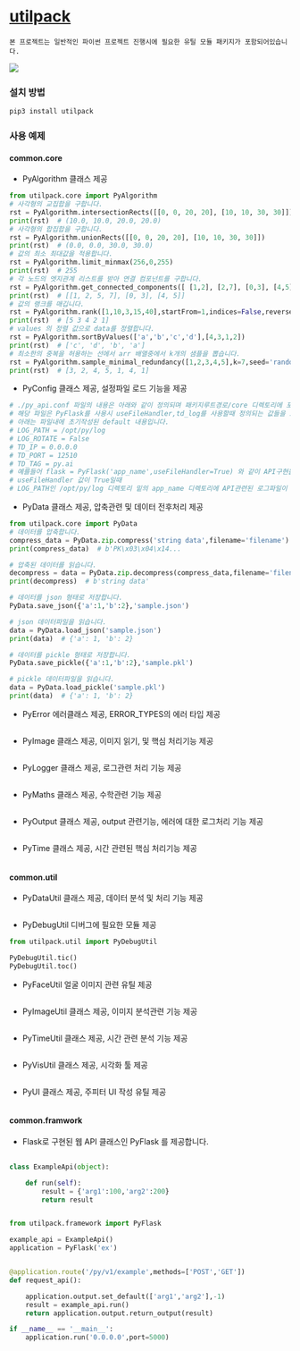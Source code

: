 # [utilpack](https://github.com/heewinkim/utilpack)
    본 프로젝트는 일반적인 파이썬 프로젝트 진행시에 필요한 유틸 모듈 패키지가 포함되어있습니다.

![](https://img.shields.io/badge/python-3.6.1-blue)


### 설치 방법

```sh
pip3 install utilpack
```

### 사용 예제

#### common.core

- PyAlgorithm 클래스 제공
```python
from utilpack.core import PyAlgorithm
# 사각형의 교집합을 구합니다.
rst = PyAlgorithm.intersectionRects([[0, 0, 20, 20], [10, 10, 30, 30]])
print(rst)  # (10.0, 10.0, 20.0, 20.0)
# 사각형의 합집합을 구합니다.
rst = PyAlgorithm.unionRects([[0, 0, 20, 20], [10, 10, 30, 30]])
print(rst)  # (0.0, 0.0, 30.0, 30.0)
# 값의 최소 최대값을 적용합니다.
rst = PyAlgorithm.limit_minmax(256,0,255)
print(rst)  # 255
# 각 노드의 엣지관계 리스트를 받아 연결 컴포넌트를 구합니다.
rst = PyAlgorithm.get_connected_components([ [1,2], [2,7], [0,3], [4,5], [5,7] ])
print(rst)  # [[1, 2, 5, 7], [0, 3], [4, 5]]
# 값의 랭크를 매깁니다.
rst = PyAlgorithm.rank([1,10,3,15,40],startFrom=1,indices=False,reverse=True)
print(rst)  # [5 3 4 2 1]
# values 의 정렬 값으로 data를 정렬합니다.
rst = PyAlgorithm.sortByValues(['a','b','c','d'],[4,3,1,2])
print(rst)  # ['c', 'd', 'b', 'a']
# 최소한의 중복을 허용하는 선에서 arr 배열중에서 k개의 샘플을 뽑습니다.
rst = PyAlgorithm.sample_minimal_redundancy([1,2,3,4,5],k=7,seed='random_seed')
print(rst)  # [3, 2, 4, 5, 1, 4, 1]
```
- PyConfig 클래스 제공, 설정파일 로드 기능을 제공
```python
# ./py_api.conf 파일의 내용은 아래와 같이 정의되며 패키지루트경로/core 디렉토리에 포함됩니다.
# 해당 파일은 PyFlask를 사용시 useFileHandler,td_log를 사용할때 정의되는 값들을 포함합니다. 
# 아래는 파일내에 초기작성된 default 내용입니다. 
# LOG_PATH = /opt/py/log
# LOG_ROTATE = False
# TD_IP = 0.0.0.0
# TD_PORT = 12510
# TD_TAG = py.ai
# 예를들어 flask = PyFlask('app_name',useFileHandler=True) 와 같이 API구현을 위해 플라스크를 초기화하며,
# useFileHandler 값이 True일때 
# LOG_PATH인 /opt/py/log 디렉토리 밑의 app_name 디렉토리에 API관련된 로그파일이 기록되게 됩니다.  
```
- PyData 클래스 제공, 압축관련 및 데이터 전후처리 제공
```python
from utilpack.core import PyData
# 데이터를 압축합니다.
compress_data = PyData.zip.compress('string data',filename='filename')
print(compress_data)  # b'PK\x03\x04\x14...

# 압축된 데이터를 읽습니다.
decompress = data = PyData.zip.decompress(compress_data,filename='filename')
print(decompress)  # b'string data'

# 데이터를 json 형태로 저장합니다.
PyData.save_json({'a':1,'b':2},'sample.json')

# json 데이터파일을 읽습니다.
data = PyData.load_json('sample.json')
print(data)  # {'a': 1, 'b': 2}

# 데이터를 pickle 형태로 저장합니다.
PyData.save_pickle({'a':1,'b':2},'sample.pkl')

# pickle 데이터파일을 읽습니다.
data = PyData.load_pickle('sample.pkl')
print(data)  # {'a': 1, 'b': 2}
```
- PyError 에러클래스 제공, ERROR_TYPES의 에러 타입 제공
```python

```
- PyImage 클래스 제공, 이미지 읽기, 및 핵심 처리기능 제공
```python

```
- PyLogger 클래스 제공, 로그관련 처리 기능 제공
```python

```
- PyMaths 클래스 제공, 수학관련 기능 제공
```python

```
- PyOutput 클래스 제공, output 관련기능, 에러에 대한 로그처리 기능 제공
```python

```
- PyTime 클래스 제공, 시간 관련된 핵심 처리기능 제공
```python

```

   


#### common.util

- PyDataUtil 클래스 제공, 데이터 분석 및 처리 기능 제공
```python

```
- PyDebugUtil 디버그에 필요한 모듈 제공
```python
from utilpack.util import PyDebugUtil

PyDebugUtil.tic()
PyDebugUtil.toc()
```
- PyFaceUtil 얼굴 이미지 관련 유틸 제공
```python

```
- PyImageUtil 클래스 제공, 이미지 분석관련 기능 제공
```python

```
- PyTimeUtil 클래스 제공, 시간 관련 분석 기능 제공
```python

```
- PyVisUtil 클래스 제공, 시각화 툴 제공
```python

```
- PyUI 클래스 제공, 주피터 UI 작성 유틸 제공
```python

``` 
    
#### common.framwork  

- Flask로 구현된 웹 API 클래스인 PyFlask 를 제공합니다.  

```python
   
class ExampleApi(object):

    def run(self):
        result = {'arg1':100,'arg2':200}
        return result


from utilpack.framework import PyFlask

example_api = ExampleApi()
application = PyFlask('ex')


@application.route('/py/v1/example',methods=['POST','GET'])
def request_api():

    application.output.set_default(['arg1','arg2'],-1)
    result = example_api.run()
    return application.output.return_output(result)

if __name__ == '__main__':
    application.run('0.0.0.0',port=5000)    
    
```